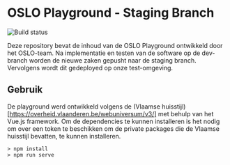 # OSLO Playground - Staging Branch

![Build status](https://github.com/informatievlaanderen/OSLO-Playground/actions/workflows/ci.yml/badge.svg)

Deze repository bevat de inhoud van de OSLO Playground ontwikkeld door het OSLO-team. Na implementatie en testen van de software op de dev-branch worden de nieuwe zaken gepusht naar de staging branch. Vervolgens wordt dit gedeployed op onze test-omgeving.

## Gebruik

De playground werd ontwikkeld volgens de (Vlaamse huisstijl)[https://overheid.vlaanderen.be/webuniversum/v3/] met behulp van het Vue.js framework. Om de dependencies te kunnen installeren is het nodig om over een token te beschikken om de private packages die de Vlaamse huisstijl bevatten, te kunnen installeren.

```
> npm install
> npm run serve
```
